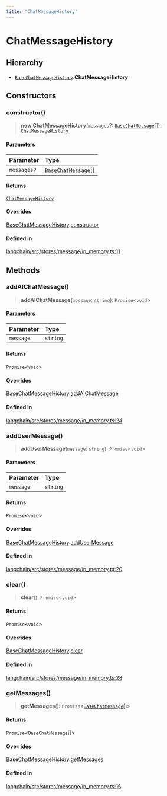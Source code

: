 ```yaml
---
title: "ChatMessageHistory"
---
```


# ChatMessageHistory

## Hierarchy

- [`BaseChatMessageHistory`](../../schema/classes/BaseChatMessageHistory.md).**ChatMessageHistory**

## Constructors

### constructor()

> **new ChatMessageHistory**(`messages`?: [`BaseChatMessage`](../../schema/classes/BaseChatMessage.md)[]): [`ChatMessageHistory`](ChatMessageHistory.md)

#### Parameters

| Parameter   | Type                                                           |
| :---------- | :------------------------------------------------------------- |
| `messages?` | [`BaseChatMessage`](../../schema/classes/BaseChatMessage.md)[] |

#### Returns

[`ChatMessageHistory`](ChatMessageHistory.md)

#### Overrides

[BaseChatMessageHistory](../../schema/classes/BaseChatMessageHistory.md).[constructor](../../schema/classes/BaseChatMessageHistory.md#constructor)

#### Defined in

[langchain/src/stores/message/in_memory.ts:11](https://github.com/hwchase17/langchainjs/blob/ddf2996/langchain/src/stores/message/in_memory.ts#L11)

## Methods

### addAIChatMessage()

> **addAIChatMessage**(`message`: `string`): `Promise`<`void`\>

#### Parameters

| Parameter | Type     |
| :-------- | :------- |
| `message` | `string` |

#### Returns

`Promise`<`void`\>

#### Overrides

[BaseChatMessageHistory](../../schema/classes/BaseChatMessageHistory.md).[addAIChatMessage](../../schema/classes/BaseChatMessageHistory.md#addaichatmessage)

#### Defined in

[langchain/src/stores/message/in_memory.ts:24](https://github.com/hwchase17/langchainjs/blob/ddf2996/langchain/src/stores/message/in_memory.ts#L24)

### addUserMessage()

> **addUserMessage**(`message`: `string`): `Promise`<`void`\>

#### Parameters

| Parameter | Type     |
| :-------- | :------- |
| `message` | `string` |

#### Returns

`Promise`<`void`\>

#### Overrides

[BaseChatMessageHistory](../../schema/classes/BaseChatMessageHistory.md).[addUserMessage](../../schema/classes/BaseChatMessageHistory.md#addusermessage)

#### Defined in

[langchain/src/stores/message/in_memory.ts:20](https://github.com/hwchase17/langchainjs/blob/ddf2996/langchain/src/stores/message/in_memory.ts#L20)

### clear()

> **clear**(): `Promise`<`void`\>

#### Returns

`Promise`<`void`\>

#### Overrides

[BaseChatMessageHistory](../../schema/classes/BaseChatMessageHistory.md).[clear](../../schema/classes/BaseChatMessageHistory.md#clear)

#### Defined in

[langchain/src/stores/message/in_memory.ts:28](https://github.com/hwchase17/langchainjs/blob/ddf2996/langchain/src/stores/message/in_memory.ts#L28)

### getMessages()

> **getMessages**(): `Promise`<[`BaseChatMessage`](../../schema/classes/BaseChatMessage.md)[]\>

#### Returns

`Promise`<[`BaseChatMessage`](../../schema/classes/BaseChatMessage.md)[]\>

#### Overrides

[BaseChatMessageHistory](../../schema/classes/BaseChatMessageHistory.md).[getMessages](../../schema/classes/BaseChatMessageHistory.md#getmessages)

#### Defined in

[langchain/src/stores/message/in_memory.ts:16](https://github.com/hwchase17/langchainjs/blob/ddf2996/langchain/src/stores/message/in_memory.ts#L16)
